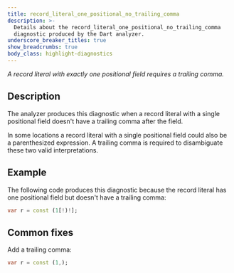 ```yaml
---
title: record_literal_one_positional_no_trailing_comma
description: >-
  Details about the record_literal_one_positional_no_trailing_comma
  diagnostic produced by the Dart analyzer.
underscore_breaker_titles: true
show_breadcrumbs: true
body_class: highlight-diagnostics
---
```


_A record literal with exactly one positional field requires a trailing comma._

## Description

The analyzer produces this diagnostic when a record literal with a single
positional field doesn't have a trailing comma after the field.

In some locations a record literal with a single positional field could
also be a parenthesized expression. A trailing comma is required to
disambiguate these two valid interpretations.

## Example

The following code produces this diagnostic because the record literal has
one positional field but doesn't have a trailing comma:

```dart
var r = const (1[!)!];
```

## Common fixes

Add a trailing comma:

```dart
var r = const (1,);
```
